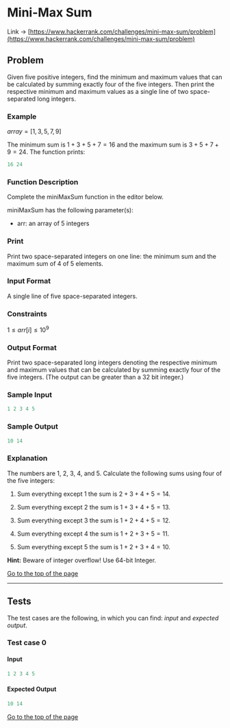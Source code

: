 <a id="title"></a>
# Mini-Max Sum

Link -> [https://www.hackerrank.com/challenges/mini-max-sum/problem](https://www.hackerrank.com/challenges/mini-max-sum/problem)

## Problem

Given five positive integers, find the minimum and maximum values that can be calculated by summing exactly four of the five integers. Then print the respective minimum and maximum values as a single line of two space-separated long integers.

### Example

$array = [1, 3, 5, 7, 9]$

The minimum sum is $1 + 3 + 5 + 7 = 16$ and the maximum sum is $3 + 5 + 7 + 9 = 24$. The function prints:

```cpp
16 24
```

### Function Description

Complete the miniMaxSum function in the editor below.

miniMaxSum has the following parameter(s):

- arr: an array of $5$ integers

### Print

Print two space-separated integers on one line: the minimum sum and the maximum sum of $4$ of $5$ elements.

### Input Format

A single line of five space-separated integers.

### Constraints

$1 \leq arr[i] \leq 10^{9}$

### Output Format

Print two space-separated long integers denoting the respective minimum and maximum values that can be calculated by summing exactly four of the five integers. (The output can be greater than a 32 bit integer.)

### Sample Input

```cpp
1 2 3 4 5
```

### Sample Output

```cpp
10 14
```

### Explanation

The numbers are $1$, $2$, $3$, $4$, and $5$. Calculate the following sums using four of the five integers:

1. Sum everything except $1$ the sum is $2 + 3 + 4 + 5 = 14$.

2. Sum everything except $2$ the sum is $1 + 3 + 4 + 5 = 13$.

3. Sum everything except $3$ the sum is $1 + 2 + 4 + 5 = 12$.

4. Sum everything except $4$ the sum is $1 + 2 + 3 + 5 = 11$.

5. Sum everything except $5$ the sum is $1 + 2 + 3 + 4 = 10$.

**Hint:** Beware of integer overflow! Use 64-bit Integer.

[Go to the top of the page](#title)

----

## Tests

The test cases are the following, in which you can find: _input_ and _expected output_.

### Test case 0

#### Input

```cpp
1 2 3 4 5
```

#### Expected Output

```cpp
10 14
```


[Go to the top of the page](#title)
